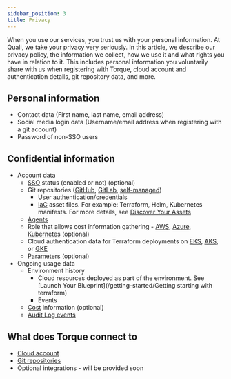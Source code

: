 ```yaml
---
sidebar_position: 3
title: Privacy
---
```


When you use our services, you trust us with your personal information. At Quali, we take your privacy very seriously. In this article, we describe our privacy policy, the information we collect, how we use it and what rights you have in relation to it. This includes personal information you voluntarily share with us when registering with Torque, cloud account and authentication details, git repository data, and more.

## Personal information 

* Contact data (First name, last name, email address) 
* Social media login data (Username/email address when registering with a git account)
* Password of non-SSO users

## Confidential information  

* Account data 
    * [SSO](/admin-guide/sso) status (enabled or not) (optional) 
    * Git repositories ([GitHub](/admin-guide/source-control/source-control-github), [GitLab](/admin-guide/source-control/source-control-gitlab), [self-managed](/admin-guide/source-control/self-hosted-repositories/Overview))
        * User authentication/credentials 
        * [IaC](/overview/supported-platforms#infrastructure-as-code) asset files. For example: Terraform, Helm, Kubernetes manifests. For more details, see [Discover Your Assets](/getting-started/Discover%20Your%20Assets)
    * [Agents](/torque-agent/Install-and-connect-self-hosted-agent) 
    * Role that allows cost information gathering - [AWS](/governance/cost-tracking/configuring-cost-aws), [Azure](/governance/cost-tracking/configuring-cost-azure), [Kubernetes](/governance/cost-tracking/configuring-cost-k8s) (optional)
    * Cloud authentication data for Terraform deployments on [EKS](/torque-agent/service-accounts-for-aws), [AKS](/torque-agent/service-accounts-for-azure), or [GKE](/torque-agent/service-accounts-for-gcp)
    * [Parameters](/admin-guide/params) (optional) 
* Ongoing usage data 
    * Environment history  
        * Cloud resources deployed as part of the environment. See [Launch Your Blueprint](/getting-started/Getting starting with terraform)
        * Events 
    * [Cost](/governance/cost-tracking/cost) information (optional) 
    * [Audit Log events](/governance/audit-log/events)

## What does Torque connect to 

* [Cloud account](/torque-agent/Install-and-connect-self-hosted-agent)
* [Git repositories](/torque-agent/Install-and-connect-self-hosted-agent)
* Optional integrations - will be provided soon